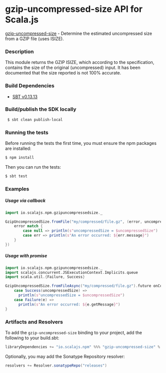 gzip-uncompressed-size API for Scala.js
================================
[gzip-uncompressed-size](https://www.npmjs.com/package/gzip-uncompressed-size) - Determine the estimated uncompressed size from a GZIP file (uses ISIZE).

### Description

This module returns the GZIP ISIZE, which according to the specification, contains the size of the original 
(uncompressed) input. It has been documented that the size reported is not 100% accurate.

### Build Dependencies

* [SBT v0.13.13](http://www.scala-sbt.org/download.html)

### Build/publish the SDK locally

```bash
 $ sbt clean publish-local
```

### Running the tests

Before running the tests the first time, you must ensure the npm packages are installed:

```bash
$ npm install
```

Then you can run the tests:

```bash
$ sbt test
```

### Examples

##### Usage via callback

```scala
import io.scalajs.npm.gzipuncompressedsize._

GzipUncompressedSize.fromFile("my/compressed/file.gz", (error, uncompressedSize) => {
    error match {
        case null => println(s"uncompressedSize = $uncompressedSize")
        case err => println(s"An error occurred: ${err.message}")
    }
})
```

##### Usage with promise

```scala
import io.scalajs.npm.gzipuncompressedsize._
import scalajs.concurrent.JSExecutionContext.Implicits.queue
import scala.util.{Failure, Success}

GzipUncompressedSize.fromFileAsync("my/compressed/file.gz").future onComplete {
    case Success(uncompressedSize) =>
      println(s"uncompressedSize = $uncompressedSize")
    case Failure(e) =>
      println(s"An error occurred: ${e.getMessage}")
}
```

### Artifacts and Resolvers

To add the `gzip-uncompressed-size` binding to your project, add the following to your build.sbt:  

```sbt
libraryDependencies += "io.scalajs.npm" %%% "gzip-uncompressed-size" % "0.4.0-pre2"
```

Optionally, you may add the Sonatype Repository resolver:

```sbt   
resolvers += Resolver.sonatypeRepo("releases") 